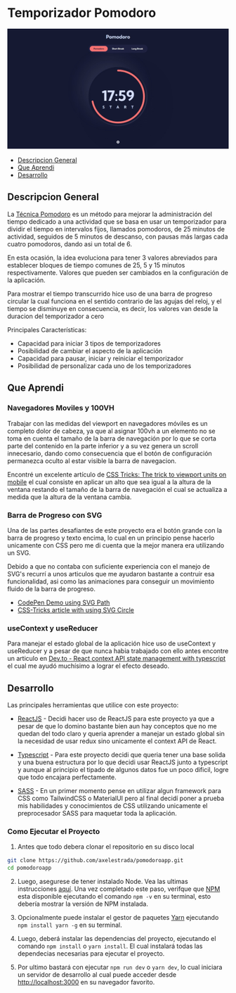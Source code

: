 # Temporizador Pomodoro

![Pomodoro App Preview](./pomodoro-preview.jpeg)

- [Descripcion General](#descripcion-general)
- [Que Aprendi](#que-aprendi)
- [Desarrollo](#desarrollo)

## Descripcion General

La [Técnica Pomodoro](https://es.wikipedia.org/wiki/T%C3%A9cnica_Pomodoro) es un método para mejorar la administración del tiempo dedicado a una actividad que se basa en usar un temporizador para dividir el tiempo en intervalos fijos, llamados pomodoros, de 25 minutos de actividad, seguidos de 5 minutos de descanso, con pausas más largas cada cuatro pomodoros, dando asi un total de 6.

En esta ocasión, la idea evoluciona para tener 3 valores abreviados para establecer bloques de tiempo comunes de 25, 5 y 15 minutos respectivamente. Valores que pueden ser cambiados en la configuración de la aplicación.

Para mostrar el tiempo transcurrido hice uso de una barra de progreso circular la cual funciona en el sentido contrario de las agujas del reloj, y el tiempo se disminuye en consecuencia, es decir, los valores van desde la duracion del temporizador a cero

Principales Características:

- Capacidad para iniciar 3 tipos de temporizadores
- Posibilidad de cambiar el aspecto de la aplicación
- Capacidad para pausar, iniciar y reiniciar el temporizador
- Posibilidad de personalizar cada uno de los temporizadores

## Que Aprendi

### Navegadores Moviles y 100VH

Trabajar con las medidas del viewport en navegadores móviles es un completo dolor de cabeza, ya que al asignar 100vh a un elemento no se toma en cuenta el tamaño de la barra de navegación por lo que se corta parte del contenido en la parte inferior y a su vez genera un scroll innecesario, dando como consecuencia que el botón de configuración permanezca oculto al estar visible la barra de navegacion.

Encontré un excelente artículo de [CSS Tricks: The trick to viewport units on mobile](https://css-tricks.com/the-trick-to-viewport-units-on-mobile/) el cual consiste en aplicar un alto que sea igual a la altura de la ventana restando el tamaño de la barra de navegación el cual se actualiza a medida que la altura de la ventana cambia.

### Barra de Progreso con SVG

Una de las partes desafiantes de este proyecto era el botón grande con la barra de progreso y texto encima, lo cual en un principio pense hacerlo unicamente con CSS pero me di cuenta que la mejor manera era utilizando un SVG.

Debido a que no contaba con suficiente experiencia con el manejo de SVG's recurrí a unos articulos que me ayudaron bastante a contruir esa funcionalidad, asi como las animaciones para conseguir un movimiento fluido de la barra de progreso.

- [CodePen Demo using SVG Path](https://codepen.io/web-tiki/pen/qEGvMN)
- [CSS-Tricks article with using SVG Circle](https://css-tricks.com/building-progress-ring-quickly)

### useContext y useReducer

Para manejar el estado global de la aplicación hice uso de useContext y useReducer y a pesar de que nunca habia trabajado con ello antes encontre un articulo en [Dev.to - React context API state management with typescript](https://dev.to/forinda/react-context-api-state-management-with-typescript-193f) el cual me ayudó muchísimo a lograr el efecto deseado.

## Desarrollo

Las principales herramientas que utilice con este proyecto:

- [ReactJS](https://reactjs.org) - Decidi hacer uso de ReactJS para este proyecto ya que a pesar de que lo domino bastante bien aun hay conceptos que no me quedan del todo claro y queria aprender a manejar un estado global sin la necesidad de usar redux sino unicamente el context API de React.

- [Typescript](https://www.typescriptlang.org) - Para este proyecto decidi que queria tener una base solida y una buena estructura por lo que decidi usar ReactJS junto a typescript y aunque al principio el tipado de algunos datos fue un poco dificil, logre que todo encajara perfectamente.

- [SASS](https://sass-lang.com) - En un primer momento pense en utilizar algun framework para CSS como TailwindCSS o MaterialUI pero al final decidí poner a prueba mis habilidades y conocimientos de CSS utilizando unicamente el preprocesador SASS para maquetar toda la aplicación.

### Como Ejecutar el Proyecto

1. Antes que todo debera clonar el repositorio en su disco local
```bash
git clone https://github.com/axelestrada/pomodoroapp.git
cd pomodoroapp
```

2. Luego, asegurese de tener instalado Node. Vea las ultimas instrucciones [aquí](https://nodejs.org/en/download). Una vez completado este paso, verifque que [NPM](https://docs.npmjs.com/getting-started) esta disponible ejecutando el comando `npm -v` en su terminal, esto debería mostrar la versión de NPM instalada.

3. Opcionalmente puede instalar el gestor de paquetes [Yarn](https://yarnpkg.com/getting-started/install) ejecutando `npm install yarn -g` en su terminal.

4. Luego, deberá instalar las dependencias del proyecto, ejecutando el comando `npm install` o `yarn install`. El cual instalará todas las dependecias necesarias para ejecutar el proyecto.

5. Por ultimo bastará con ejecutar `npm run dev` o `yarn dev`, lo cual iniciara un servidor de desarrollo al cual puede acceder desde [http://localhost:3000](http://localhost:3000) en su navegador favorito.
